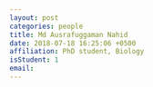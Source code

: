 ```yaml
---
layout: post
categories: people
title: Md Ausrafuggaman Nahid
date: 2018-07-18 16:25:06 +0500
affiliation: PhD student, Biology
isStudent: 1
email: 
---
```


